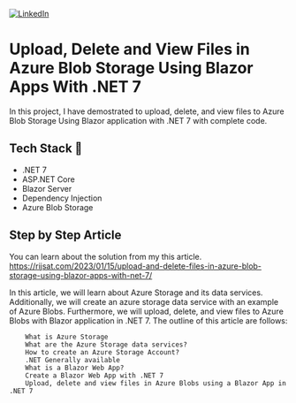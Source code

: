 [![LinkedIn][linkedin-shield]][linkedin-url]

[linkedin-shield]: https://img.shields.io/badge/-LinkedIn-black.svg?style=flat-square&logo=linkedin&colorB=555
[linkedin-url]: https://www.linkedin.com/in/rijwanansari/

# Upload, Delete and View Files in Azure Blob Storage Using Blazor Apps With .NET 7 
In this project, I have demostrated to upload, delete, and view files to Azure Blob Storage Using Blazor application with .NET 7 with complete code.

## Tech Stack :muscle:
- .NET 7
- ASP.NET Core
- Blazor Server
- Dependency Injection
- Azure Blob Storage

## Step by Step Article 
You can learn about the solution from my this article.
https://rijsat.com/2023/01/15/upload-and-delete-files-in-azure-blob-storage-using-blazor-apps-with-net-7/

In this article, we will learn about Azure Storage and its data services. Additionally, we will create an azure storage data service with an example of Azure Blobs. Furthermore, we will upload, delete, and view files to Azure Blobs with Blazor application in .NET 7. The outline of this article are follows:

        What is Azure Storage
        What are the Azure Storage data services?
        How to create an Azure Storage Account?
        .NET Generally available
        What is a Blazor Web App?
        Create a Blazor Web App with .NET 7
        Upload, delete and view files in Azure Blobs using a Blazor App in .NET 7
